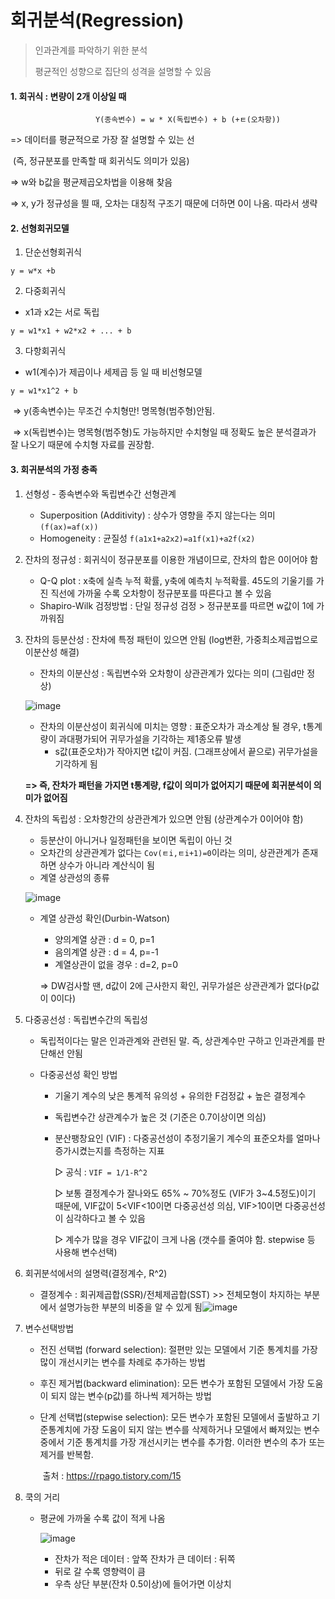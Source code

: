 # 회귀분석(Regression)

> 인과관계를 파악하기 위한 분석
>
> 평균적인 성향으로 집단의 성격을 설명할 수 있음



#### 1. 회귀식 : 변량이 2개 이상일 때

```
                   Y(종속변수) = w * X(독립변수) + b (+ㅌ(오차항))
```

=> 데이터를 평균적으로 가장 잘 설명할 수 있는 선

​	(즉, 정규분포를 만족할 때 회귀식도 의미가 있음)

=> w와 b값을 평균제곱오차법을 이용해 찾음

=> x, y가 정규성을 띌 때, 오차는 대칭적 구조기 때문에 더하면 0이 나옴. 따라서 생략



#### 2. 선형회귀모델

1. 단순선형회귀식

```
y = w*x +b
```

2. 다중회귀식

- x1과 x2는 서로 독립

```
y = w1*x1 + w2*x2 + ... + b
```

3. 다항회귀식

- w1(계수)가 제곱이나 세제곱 등 일 때 비선형모델

```
y = w1*x1^2 + b
```

​	=> y(종속변수)는 무조건 수치형만! 명목형(범주형)안됨.

​	=> x(독립변수)는 명목형(범주형)도 가능하지만 수치형일 때 정확도 높은 분석결과가 잘 나오기 때문에 수치형 자료를 권장함.



#### 3. 회귀분석의 가정 충족

1. 선형성 - 종속변수와 독립변수간 선형관계

   - Superposition (Additivity) : 상수가 영향을 주지 않는다는 의미 `(f(ax)=af(x))`
   - Homogeneity : 균질성 `f(a1x1+a2x2)=a1f(x1)+a2f(x2)`

2. 잔차의 정규성 : 회귀식이 정규분포를 이용한 개념이므로, 잔차의 합은 0이어야 함

   - Q-Q plot : x축에 실측 누적 확률, y축에 예측치 누적확률. 45도의 기울기를 가진 직선에 가까울 수록 오차항이 정규분포를 따른다고 볼 수 있음
   - Shapiro-Wilk 검정방법 : 단일 정규성 검정 > 정규분포를 따르면 w값이 1에 가까워짐

3. 잔차의 등분산성 : 잔차에 특정 패턴이 있으면 안됨 (log변환, 가중최소제곱법으로 이분산성 해결)

   - 잔차의 이분산성 : 독립변수와 오차항이 상관관계가 있다는 의미 (그림d만 정상)

   ![image](https://user-images.githubusercontent.com/58683097/70900355-fa235400-203b-11ea-86aa-4b046e57ee2e.png)

   - 잔차의 이분산성이 회귀식에 미치는 영향 : 표준오차가 과소계상 될 경우, t통계량이 과대평가되어 귀무가설을 기각하는 제1종오류 발생
     - s값(표준오차)가 작아지면 t값이 커짐. (그래프상에서 끝으로) 귀무가설을 기각하게 됨

   **=> 즉, 잔차가 패턴을 가지면 t통계량, f값이 의미가 없어지기 때문에 회귀분석이 의미가 없어짐**

4. 잔차의 독립성 : 오차항간의 상관관계가 있으면 안됨 (상관계수가 0이어야 함)

   - 등분산이 아니거나 일정패턴을 보이면 독립이 아닌 것
   - 오차간의 상관관계가 없다는 `Cov(ㅌi,ㅌi+1)=0`이라는 의미, 상관관계가 존재하면 상수가 아니라 계산식이 됨
   - 계열 상관성의 종류

   ![image](https://user-images.githubusercontent.com/58683097/70901022-533fb780-203d-11ea-9a51-56300a62cc07.png)

   - 계열 상관성 확인(Durbin-Watson) 

     - 양의계열 상관 : d = 0, p=1
     - 음의계열 상관 : d = 4, p=-1
     - 계열상관이 없을 경우 : d=2, p=0

     => DW검사할 땐, d값이 2에 근사한지 확인, 귀무가설은 상관관계가 없다(p값이 0이다)

5. 다중공선성 : 독립변수간의 독립성

   - 독립적이다는 말은 인과관계와 관련된 말. 즉, 상관계수만 구하고 인과관계를 판단해선 안됨

   - 다중공선성 확인 방법

     - 기울기 계수의 낮은 통계적 유의성 + 유의한 F검정값 + 높은 결정계수

     - 독립변수간 상관계수가 높은 것 (기준은 0.7이상이면 의심)

     - 분산팽창요인 (VIF) : 다중공선성이 추정기울기 계수의 표준오차를 얼마나 증가시켰는지를 측정하는 지표

       ▷ 공식 : `VIF = 1/1-R^2`

       ▷ 보통 결정계수가 잘나와도 65% ~ 70%정도 (VIF가 3~4.5정도)이기 때문에, VIF값이 5<VIF<10이면 다중공선성 의심, VIF>10이면 다중공선성이 심각하다고 볼 수 있음

       ▷ 계수가 많을 경우 VIF값이 크게 나옴 (갯수를 줄여야 함. stepwise 등 사용해 변수선택)

6. 회귀분석에서의 설명력(결정계수, R^2)

   - 결정계수 : 회귀제곱합(SSR)/전체제곱합(SST) >> 전체모형이 차지하는 부분에서 설명가능한 부분의 비중을 알 수 있게 됨![image](https://user-images.githubusercontent.com/58683097/70901982-2a202680-203f-11ea-9df7-a232fa9fc1bb.png)

7. 변수선택방법 

   - 전진 선택법 (forward selection): 절편만 있는 모델에서 기준 통계치를 가장 많이 개선시키는 변수를 차례로 추가하는 방법

   - 후진 제거법(backward elimination): 모든 변수가 포함된 모델에서 가장 도움이 되지 않는 변수(p값)를 하나씩 제거하는 방법

   - 단계 선택법(stepwise selection): 모든 변수가 포함된 모델에서 출발하고 기준통계치에 가장 도움이 되지 않는 변수를 삭제하거나 모델에서 빠져있는 변수 중에서 기준 통계치를 가장 개선시키는 변수를 추가함. 이러한 변수의 추가 또는 제거를 반복함.

     ​																								출처 : https://rpago.tistory.com/15

8. 쿡의 거리

   - 평균에 가까울 수록 값이 적게 나옴

     ![image](https://user-images.githubusercontent.com/58683097/70902916-22fa1800-2041-11ea-827b-db7d4d4dc7d2.png)

     - 잔차가 적은 데이터 : 앞쪽  	 	잔차가 큰 데이터 : 뒤쪽
     - 뒤로 갈 수록 영향력이 큼
     - 우측 상단 부분(잔차 0.5이상)에 들어가면 이상치

     